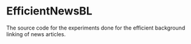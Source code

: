 # EfficientNewsBL
The source code for the experiments done for the efficient background linking of news articles.
